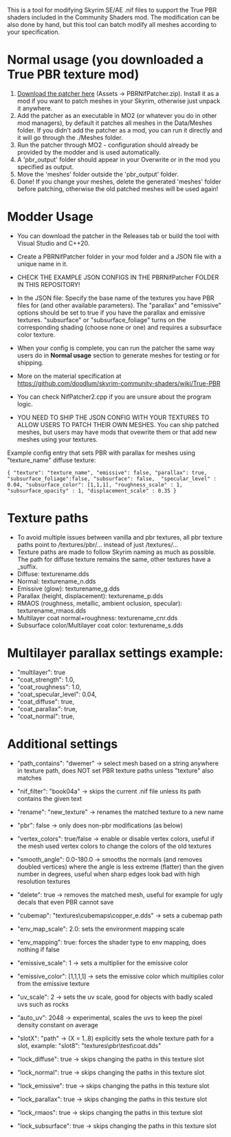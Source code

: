 This is a tool for modifying Skyrim SE/AE .nif files to support the True PBR shaders included in the Community Shaders mod. The modification can be also done by hand, but this tool can batch modify all meshes according to your specification.

# Normal usage (you downloaded a True PBR texture mod)
1. [Download the patcher here](https://github.com/ThePagi/PBRNifPatcher/releases) (Assets ->  PBRNifPatcher.zip). Install it as a mod if you want to patch meshes in your Skyrim, otherwise just unpack it anywhere.
2. Add the patcher as an executable in MO2 (or whatever you do in other mod managers), by default it patches all meshes in the Data/Meshes folder. If you didn't add the patcher as a mod, you can run it directly and it will go through the ./Meshes folder.
3. Run the patcher through MO2 - configuration should already be provided by the modder and is used automatically.
4. A 'pbr_output' folder should appear in your Overwrite or in the mod you specified as output.
5. Move the 'meshes' folder outside the 'pbr_output' folder.
6. Done! If you change your meshes, delete the generated 'meshes' folder before patching, otherwise the old patched meshes will be used again!

# Modder Usage
* You can download the patcher in the Releases tab or build the tool with Visual Studio and C++20.
* Create a PBRNifPatcher folder in your mod folder and a JSON file with a unique name in it.
* CHECK THE EXAMPLE JSON CONFIGS IN THE PBRNifPatcher FOLDER IN THIS REPOSITORY!
* In the JSON file: Specify the base name of the textures you have PBR files for (and other available parameters). The "parallax" and "emissive" options should be set to true if you have the parallax and emissive textures. "subsurface" or "subsurface_foliage" turns on the corresponding shading (choose none or one) and requires a subsurface color texture.
* When your config is complete, you can run the patcher the same way users do in **Normal usage** section to generate meshes for testing or for shipping.
 
* More on the material specification at https://github.com/doodlum/skyrim-community-shaders/wiki/True-PBR
* You can check NifPatcher2.cpp if you are unsure about the program logic. 
* YOU NEED TO SHIP THE JSON CONFIG WITH YOUR TEXTURES TO ALLOW USERS TO PATCH THEIR OWN MESHES. You can ship patched meshes, but users may have mods that ovewrite them or that add new meshes using your textures.

Example config entry that sets PBR with parallax for meshes using "texture_name" diffuse texture:

 `{
  "texture": "texture_name", "emissive": false, "parallax": true, "subsurface_foliage":false, "subsurface": false,  "specular_level" : 0.04, "subsurface_color": [1,1,1], "roughness_scale" : 1, "subsurface_opacity" : 1, "displacement_scale" : 0.35
 }`

# Texture paths
* To avoid multiple issues between vanilla and pbr textures, all pbr texture paths point to /textures/pbr/... instead of just /textures/...
* Texture paths are made to follow Skyrim naming as much as possible. The path for diffuse texture remains the same, other textures have a _suffix.
* Diffuse: texturename.dds
* Normal: texturename_n.dds
* Emissive (glow): texturename_g.dds
* Parallax (height, displacement): texturename_p.dds
* RMAOS (roughness, metallic, ambient oclusion, specular): texturename_rmaos.dds
* Multilayer coat normal+roughness: texturename_cnr.dds
* Subsurface color/Multilayer coat color: texturename_s.dds

# Multilayer parallax settings example:
* "multilayer": true
* "coat_strength": 1.0,
* "coat_roughness": 1.0,
* "coat_specular_level": 0.04,
* "coat_diffuse": true,
* "coat_parallax": true,
* "coat_normal": true,

# Additional settings
* "path_contains": "dwemer" -> select mesh based on a string anywhere in texture path, does NOT set PBR texture paths unless "texture" also matches
* "nif_filter": "book04a" -> skips the current .nif file unless its path contains the given text
* "rename": "new_texture" -> renames the matched texture to a new name
* "pbr": false -> only does non-pbr modifications (as below)
* "vertex_colors": true/false -> enable or disable vertex colors, useful if the mesh used vertex colors to change the colors of the old textures
* "smooth_angle": 0.0-180.0 -> smooths the normals (and removes doubled vertices) where the angle is less extreme (flatter) than the given number in degrees, useful when sharp edges look bad with high resolution textures
* "delete": true -> removes the matched mesh, useful for example for ugly decals that even PBR cannot save
* "cubemap": "textures\\cubemaps\\copper_e.dds" -> sets a cubemap path
* "env_map_scale": 2.0: sets the environment mapping scale
* "env_mapping": true: forces the shader type to env mapping, does nothing if false
* "emissive_scale": 1 -> sets a multiplier for the emissive color
* "emissive_color": [1,1,1,1] -> sets the emissive color which multiplies color from the emissive texture
* "uv_scale": 2 -> sets the uv scale, good for objects with badly scaled uvs such as rocks
* "auto_uv": 2048 -> experimental, scales the uvs to keep the pixel density constant on average
* "slotX": "path" -> (X = 1..8) explicitly sets the whole texture path for a slot, example: "slot8": "textures\\pbr\\test\\coat.dds"

* "lock_diffuse": true -> skips changing the paths in this texture slot
* "lock_normal": true -> skips changing the paths in this texture slot
* "lock_emissive": true -> skips changing the paths in this texture slot
* "lock_parallax": true -> skips changing the paths in this texture slot
* "lock_rmaos": true -> skips changing the paths in this texture slot
* "lock_subsurface": true -> skips changing the paths in this texture slot
